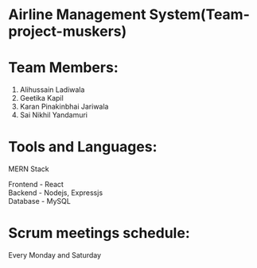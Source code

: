 # Airline Management System(Team-project-muskers)

# Team Members:
1. Alihussain Ladiwala
2. Geetika Kapil
3. Karan Pinakinbhai Jariwala
4. Sai Nikhil Yandamuri

# Tools and Languages:
MERN Stack<br/>

Frontend - React<br/>
Backend - Nodejs, Expressjs<br/>
Database - MySQL<br/>


# Scrum meetings schedule:
Every  Monday and Saturday










